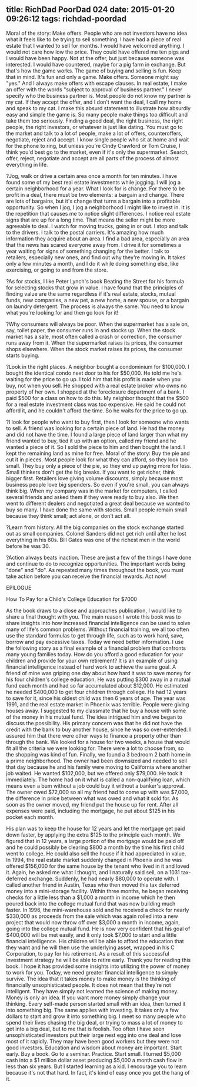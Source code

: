 title: RichDad PoorDad 024
date: 2015-01-20 09:26:12
tags: richdad-poordad
---

Moral of the story: Make offers. People who are not investors have no idea what it feels like to be trying to sell something. I have had a piece of real estate that I wanted to sell for months. I would have welcomed anything. I would not care how low the price. They could have offered me ten pigs and I would have been happy. Not at the offer, but just because someone was interested. I would have countered, maybe for a pig farm in exchange. But that's how the game works. The game of buying and selling is fun. Keep that in mind. It's fun and only a game. Make offers. Someone might say "yes."
And I always make offers with escape clauses. In real estate, I make an offer with the words "subject to approval of business partner." I never specify who the business partner is. Most people do not know my partner is my cat. If they accept the offer, and I don't want the deal, I call my home and speak to my cat. I make this absurd statement to illustrate how absurdly easy and simple the game is. So many people make things too difficult and take them too seriously.
Finding a good deal, the right business, the right people, the right investors, or whatever is just like dating. You must go to the market and talk to a lot of people, make a lot of offers, counteroffers, negotiate, reject and accept. I know single people who sit at home and wait for the phone to ring, but unless you're Cindy Crawford or Tom Cruise, I think you'd best go to the market, even if it's only the supermarket. Search, offer, reject, negotiate and accept are all parts of the process of almost everything in life.

?Jog, walk or drive a certain area once a month for ten minutes. I have found some of my best real estate investments while jogging. I will jog a certain neighborhood for a year. What I look for is change. For there to be profit in a deal, there must be two elements: a bargain and change. There are lots of bargains, but it's change that turns a bargain into a profitable opportunity.  So when I jog, I jog a neighborhood I might like to invest in.  It is the repetition that causes me to notice slight differences. I notice real estate signs that are up for a long time. That means the seller might be more agreeable to deal. I watch for moving trucks, going in or out.  I stop and talk to the drivers. I talk to the postal carriers. It's amazing how much information they acquire about an area.
I find a bad area, especially an area that the news has scared everyone away from.  I drive it for sometimes a year waiting for signs of something changing for the better. I talk to retailers, especially new ones, and find out why they're moving in. It takes only a few minutes a month, and I do it while doing something else, like exercising, or going
to and from the store.

?As for stocks, I like Peter Lynch's book Beating the Street for his formula for selecting stocks that grow in value. I have found that the principles of finding value are the same regardless if it's real estate, stocks, mutual funds, new companies, a new pet, a new home, a new spouse, or a bargain on laundry detergent. The process is always the same. You need to know what you're looking for and then go look for it!

?Why consumers will always be poor. When the supermarket has a sale on, say, toilet paper, the consumer runs in and stocks up. When the stock market has a sale, most often called a crash or correction, the consumer runs away from it. When the supermarket raises its prices, the consumer shops elsewhere. When the stock market raises its prices, the consumer starts buying.

?Look in the right places. A neighbor bought a condominium for $100,000. I bought the identical condo next door to his for $50,000. He told me he's waiting for the price to go up. I told him that his profit is made when you buy, not when you sell. He shopped with a real estate broker who owns no property of her own. I shopped at the foreclosure department of a bank. I paid $500 for a class on how to do this. My neighbor thought that the $500 for a real estate investment class was too expensive. He said he could not afford it, and he couldn't afford the time.  So he waits for the price to go up.

?I look for people who want to buy first, then I look for someone who wants to sell. A friend was looking for a certain piece of land. He had the money and did not have the time. I found a large piece of land larger than what my friend wanted to buy, tied it up with an option, called my friend and he wanted a piece of it. So I sold the piece to him and then bought the land. I kept the remaining land as mine for free. Moral of the story: Buy the pie and cut it in pieces. Most people look for what they can afford, so they look too small. They buy only a piece of the pie, so they end up paying more for less.  Small thinkers don't get the big breaks. If you want to get richer, think bigger first.
Retailers love giving volume discounts, simply because most business people love big spenders.  So even if you're small, you can always think big. When my company was in the market for computers, I called several friends and asked them if they were ready to buy also. We then went to different dealers and negotiated a great deal because we wanted to buy so many. I have done the same with stocks. Small people remain small because they think small; act alone, or don't act all.

?Learn from history. All the big companies on the stock exchange started out as small companies.  Colonel Sanders did not get rich until after he lost everything in his 60s.  Bill Gates was one of the richest men in the world before he was 30.

?Action always beats inaction.
These are just a few of the things I have done and continue to do to recognize opportunities. The important words being "done" and "do". As repeated many times throughout the book, you must take action before you can receive the financial rewards. Act now!

EPILOGUE

How To Pay for a Child's College Education for $7000

As the book draws to a close and approaches publication, I would like to share a final thought with you. The main reason I wrote this book was to share insights into how increased financial intelligence can be used to solve many of life's common problems. Without financial training, we all too often use the standard formulas to get through life, such as to work hard, save, borrow and pay excessive taxes. Today we need better information.
I use the following story as a final example of a financial problem that confronts many young families today. How do you afford a good education for your children and provide for your own retirement? It is an example of using financial intelligence instead of hard work to achieve the same goal.
A friend of mine was griping one day about how hard it was to save money for his four children's college education. He was putting $300 away in a mutual fund each month and had so far accumulated about $12,000.  He estimated he needed $400,000 to get four children through college. He had 12 years to save for it, since his oldest child was then 6 years of age.
The year was 1991, and the real estate market in Phoenix was terrible. People were giving houses away. I suggested to my classmate that he buy a house with some of the money in his mutual fund. The idea intrigued him and we began to discuss the possibility. His primary concern was that he did not have the credit with the bank to buy another house, since he was so over-extended. I assured him that there were other ways to finance a property other than through the bank.
We looked for a house for two weeks, a house that would fit all the criteria we were looking for. There were a lot to choose from, so the shopping was kind of fun. Finally, we found a 3 bedroom 2 bath home in a prime neighborhood. The owner had been downsized and needed to sell that day because he and his family were moving to California where another job waited.
He wanted $102,000, but we offered only $79,000. He took it immediately. The home had on it what is called a non-qualifying loan, which means even a bum without a job could buy it without a banker's approval. The owner owed $72,000 so all my friend had to come up with was $7,000, the difference in price between what was owed and what it sold for. As soon as the owner moved, my friend put the house up for rent. After all expenses were paid, including the mortgage, he put about $125 in his pocket each month.

His plan was to keep the house for 12 years and let the mortgage get paid down faster, by applying the extra $125 to the principle each month. We figured that in 12 years, a large portion of the mortgage would be paid off and he could possibly be clearing $800 a month by the time his first child went to college. He could also sell the house if it had appreciated in value.
In 1994, the real estate market suddenly changed in Phoenix and he was offered $156,000 for the same house by the tenant who lived in it and loved it. Again, he asked me what I thought, and I naturally said sell, on a 1031 tax-deferred exchange.
Suddenly, he had nearly $80,000 to operate with. I called another friend in Austin, Texas who then moved this tax deferred money into a mini-storage facility. Within three months, he began receiving checks for a little less than a $1,000 a month in income which he then poured back into the college mutual fund that was now building much faster. In 1996, the mini-warehouse sold and he received a check for nearly $330,000 as proceeds from the sale which was again rolled into a new project that would now throw off over $3,000 a month in income, again, going into the college mutual fund. He is now very confident that his goal of $400,000 will be met easily, and it only took $7,000 to start and a little financial intelligence. His children will be able to afford the education that they want and he will then use the underlying asset, wrapped in his C Corporation, to pay for his retirement.   As a result of this successful investment strategy he will be able to retire early.
Thank you for reading this book. I hope it has provided some insights into utilizing the power of money to work for you. Today, we need greater financial intelligence to simply survive. The idea that it takes money to make money is the thinking of financially unsophisticated people. It does not mean that they're not intelligent. They have simply not learned the science of making money.
Money is only an idea.  If you want more money simply change your thinking. Every self-made person started small with an idea, then turned it into something big. The same applies with investing. It takes only a few dollars to start and grow it into something big. I meet so many people who spend their lives chasing the big deal, or trying to mass a lot of money to get into a big deal, but to me that is foolish. Too often I have seen unsophisticated investors put their large nest egg into one deal and lose most of it rapidly. They may have been good workers but they were not good investors.
Education and wisdom about money are important.  Start early. Buy a book. Go to a seminar. Practice.  Start small.  I turned $5,000 cash into a $1 million dollar asset producing $5,000 a month cash flow in less than six years. But I started learning as a kid. I encourage you to learn because it's not that hard. In fact, it's kind of easy once you get the hang of it.
